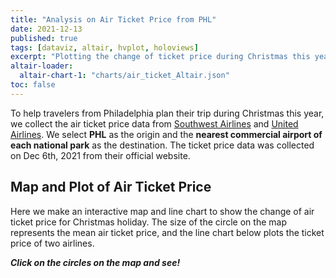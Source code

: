 ```yaml
---
title: "Analysis on Air Ticket Price from PHL"
date: 2021-12-13
published: true
tags: [dataviz, altair, hvplot, holoviews]
excerpt: "Plotting the change of ticket price during Christmas this year."
altair-loader:
  altair-chart-1: "charts/air_ticket_Altair.json"
toc: false
---
```


To help travelers from Philadelphia plan their trip during Christmas this year, we collect the air ticket price data from [Southwest Airlines](https://www.southwest.com/) and [United Airlines](https://www.united.com/). We select **PHL** as the origin and the **nearest commercial airport of each national park** as the destination. The ticket price data was collected on Dec 6th, 2021 from their official website.

## Map and Plot of Air Ticket Price

Here we make an interactive map and line chart to show the change of air ticket price for Christmas holiday. The size of the circle on the map represents the mean air ticket price, and the line chart below plots the ticket price of two airlines. 

***Click on the circles on the map and see!***

<div id="altair-chart-1"></div>


